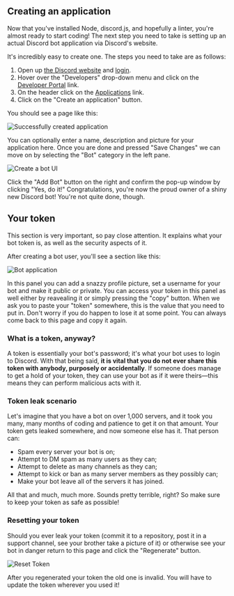 ## Creating an application

Now that you've installed Node, discord.js, and hopefully a linter, you're almost ready to start coding! The next step you need to take is setting up an actual Discord bot application via Discord's website.

It's incredibly easy to create one. The steps you need to take are as follows:

1. Open up [the Discord website](https://discordapp.com/) and [login](https://discordapp.com/login).
2. Hover over the "Developers" drop-down menu and click on the [Developer Portal](https://discordapp.com/developers/docs/intro) link.
3. On the header click on the [Applications](https://discordapp.com/developers/applications) link.
4. Click on the "Create an application" button.

You should see a page like this:

![Successfully created application](assets/img/create-app.png)

You can optionally enter a name, description and picture for your application here. Once you are done and pressed "Save Changes" we can move on by selecting the "Bot" category in the left pane.

![Create a bot UI](assets/img/create-bot.png)

Click the "Add Bot" button on the right and confirm the pop-up window by clicking "Yes, do it!"
Congratulations, you're now the proud owner of a shiny new Discord bot! You're not quite done, though.

## Your token

<p class="danger">This section is very important, so pay close attention. It explains what your bot token is, as well as the security aspects of it.</p>

After creating a bot user, you'll see a section like this:

![Bot application](assets/img/created-bot.png)

In this panel you can add a snazzy profile picture, set a username for your bot and make it public or private.
You can access your token in this panel as well either by reavealing it or simply pressing the "copy" button.
When we ask you to paste your "token" somewhere, this is the value that you need to put in. Don't worry if you do happen to lose it at some point. You can always come back to this page and copy it again.

### What is a token, anyway?

A token is essentially your bot's password; it's what your bot uses to login to Discord. With that being said, **it is vital that you do not ever share this token with anybody, purposely or accidentally**. If someone does manage to get a hold of your token, they can use your bot as if it were theirs—this means they can perform malicious acts with it.

### Token leak scenario

Let's imagine that you have a bot on over 1,000 servers, and it took you many, many months of coding and patience to get it on that amount. Your token gets leaked somewhere, and now someone else has it. That person can:

* Spam every server your bot is on;
* Attempt to DM spam as many users as they can;
* Attempt to delete as many channels as they can;
* Attempt to kick or ban as many server members as they possibly can;
* Make your bot leave all of the servers it has joined.

All that and much, much more. Sounds pretty terrible, right? So make sure to keep your token as safe as possible!

### Resetting your token

<p class="danger">Should you ever leak your token (commit it to a repository, post it in a support channel, see your brother take a picture of it) or otherwise see your bot in danger return to this page and click the "Regenerate" button.</p>

![Reset Token](assets/img/token-reset.png)

After you regenerated your token the old one is invalid. You will have to update the token wherever you used it!
